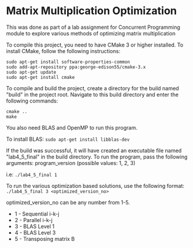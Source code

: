 # Matrix Multiplication Optimization
This was done as part of a lab assignment for Concurrent Programming module to explore various methods of optimizing matrix multiplication

To compile this project, you need to have CMake 3 or higher installed. To install CMake, follow the following instructions:

```
sudo apt-get install software-properties-common
sudo add-apt-repository ppa:george-edison55/cmake-3.x
sudo apt-get update
sudo apt-get install cmake
```

To compile and build the project, create a directory for the build named "build" in the project root. 
Navigate to this build directory and enter the following commands:

```
cmake ..
make
```

You also need BLAS and OpenMP to run this program. 

To install BLAS: 
```sudo apt-get install libblas-dev```

If the build was successful, it will have created an executable file named "lab4_5_final" in the build directory.
To run the program, pass the following arguments: program_version (possible values: 1, 2, 3)

i.e: ```./lab4_5_final 1```

To run the various optimization based solutions, use the following format: ```./lab4_5_final 3 <optimized_version_no>```

optimized_version_no can be any number from 1-5. 
* 1 - Sequential i-k-j
* 2 - Parallel i-k-j
* 3 - BLAS Level 1
* 4 - BLAS Level 3
* 5 - Transposing matrix B
